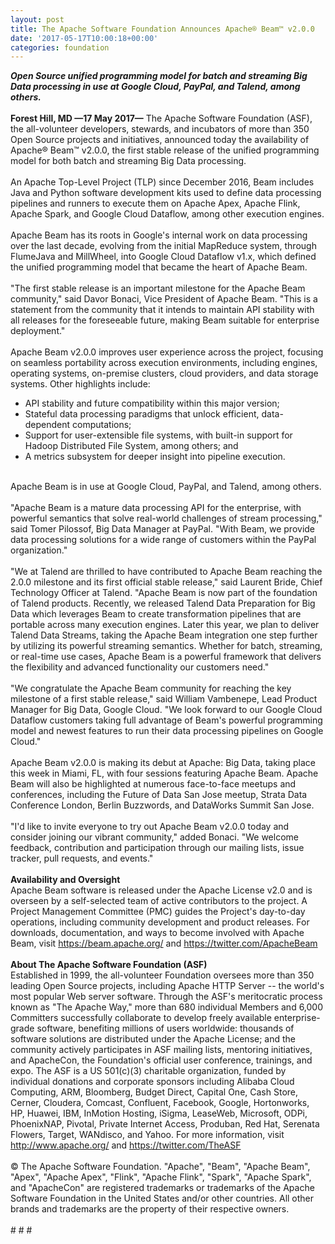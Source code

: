 ```yaml
---
layout: post
title: The Apache Software Foundation Announces Apache® Beam™ v2.0.0
date: '2017-05-17T10:00:18+00:00'
categories: foundation
---
```

<div><strong><em>Open Source unified programming model for batch and streaming Big Data processing in use at Google Cloud, PayPal, and Talend, among others.</em></strong></div> 
  <div><strong><br /></strong></div> 
  <div><strong>Forest Hill, MD —17 May 2017—</strong> The Apache Software Foundation (ASF), the all-volunteer developers, stewards, and incubators of more than 350 Open Source projects and initiatives, announced today the availability of Apache® Beam™ v2.0.0, the first stable release of the unified programming model for both batch and streaming Big Data processing.</div> 
  <div><br /></div> 
  <div>An Apache Top-Level Project (TLP) since December 2016, Beam includes Java and Python software development kits used to define data processing pipelines and runners to execute them on Apache Apex, Apache Flink, Apache Spark, and Google Cloud Dataflow, among other execution engines.</div> 
  <div><br /></div> 
  <div>Apache Beam has its roots in Google's internal work on data processing over the last decade, evolving from the initial MapReduce system, through FlumeJava and MillWheel, into Google Cloud Dataflow v1.x, which defined the unified programming model that became the heart of Apache Beam.</div> 
  <div><br /></div> 
  <div>&quot;The first stable release is an important milestone for the Apache Beam community,&quot; said Davor Bonaci, Vice President of Apache Beam. &quot;This is a statement from the community that it intends to maintain API stability with all releases for the foreseeable future, making Beam suitable for enterprise deployment.&quot;</div> 
  <div><br /></div> 
  <div>Apache Beam v2.0.0 improves user experience across the project, focusing on seamless portability across execution environments, including engines, operating systems, on-premise clusters, cloud providers, and data storage systems. Other highlights include:</div> 
  <div> 
    <ul> 
      <li>API stability and future compatibility within this major version;</li> 
      <li>Stateful data processing paradigms that unlock efficient, data-dependent computations;</li> 
      <li>Support for user-extensible file systems, with built-in support for Hadoop Distributed File System, among others; and</li> 
      <li>A metrics subsystem for deeper insight into pipeline execution.<br /><br /></li> 
    </ul> 
  </div> 
  <div>Apache Beam is in use at Google Cloud, PayPal, and Talend, among others.</div> 
  <div><br /></div> 
  <div>&quot;Apache Beam is a mature data processing API for the enterprise, with powerful semantics that solve real-world challenges of stream processing,&quot; said Tomer Pilossof, Big Data Manager at PayPal. &quot;With Beam, we provide data processing solutions for a wide range of customers within the PayPal organization.&quot;</div> 
  <div><br /></div> 
  <div>&quot;We at Talend are thrilled to have contributed to Apache Beam reaching the 2.0.0 milestone and its first official stable release,&quot; said Laurent Bride, Chief Technology Officer at Talend. &quot;Apache Beam is now part of the foundation of Talend products. Recently, we released Talend Data Preparation for Big Data which leverages Beam to create transformation pipelines that are portable across many execution engines. Later this year, we plan to deliver Talend Data Streams, taking the Apache Beam integration one step further by utilizing its powerful streaming semantics. Whether for batch, streaming, or real-time use cases, Apache Beam is a powerful framework that delivers the flexibility and advanced functionality our customers need.&quot;</div> 
  <div><br /></div> 
  <div>&quot;We congratulate the Apache Beam community for reaching the key milestone of a first stable release,&quot; said William Vambenepe, Lead Product Manager for Big Data, Google Cloud. &quot;We look forward to our Google Cloud Dataflow customers taking full advantage of Beam's powerful programming model and newest features to run their data processing pipelines on Google Cloud.&quot;</div> 
  <div><br /></div> 
  <div>Apache Beam v2.0.0 is making its debut at Apache: Big Data, taking place this week in Miami, FL, with four sessions featuring Apache Beam. Apache Beam will also be highlighted at numerous face-to-face meetups and conferences, including the Future of Data San Jose meetup, Strata Data Conference London, Berlin Buzzwords, and DataWorks Summit San Jose.</div> 
  <div><br /></div> 
  <div>&quot;I'd like to invite everyone to try out Apache Beam v2.0.0 today and consider joining our vibrant community,&quot; added Bonaci. &quot;We welcome feedback, contribution and participation through our mailing lists, issue tracker, pull requests, and events.&quot;</div> 
  <div><br /></div> 
  <div><strong>Availability and Oversight</strong></div> 
  <div>Apache Beam software is released under the Apache License v2.0 and is overseen by a self-selected team of active contributors to the project. A Project Management Committee (PMC) guides the Project's day-to-day operations, including community development and product releases. For downloads, documentation, and ways to become involved with Apache Beam, visit <a href="https://beam.apache.org/">https://beam.apache.org/</a> and <a href="https://twitter.com/ApacheBeam">https://twitter.com/ApacheBeam</a></div> 
  <div><strong><br /></strong></div> 
  <div><strong>About The Apache Software Foundation (ASF)</strong></div> 
  <div>Established in 1999, the all-volunteer Foundation oversees more than 350 leading Open Source projects, including Apache HTTP Server -- the world's most popular Web server software. Through the ASF's meritocratic process known as &quot;The Apache Way,&quot; more than 680 individual Members and 6,000 Committers successfully collaborate to develop freely available enterprise-grade software, benefiting millions of users worldwide: thousands of software solutions are distributed under the Apache License; and the community actively participates in ASF mailing lists, mentoring initiatives, and ApacheCon, the Foundation's official user conference, trainings, and expo. The ASF is a US 501(c)(3) charitable organization, funded by individual donations and corporate sponsors including Alibaba Cloud Computing, ARM, Bloomberg, Budget Direct, Capital One, Cash Store, Cerner, Cloudera, Comcast, Confluent, Facebook, Google, Hortonworks, HP, Huawei, IBM, InMotion Hosting, iSigma, LeaseWeb, Microsoft, ODPi, PhoenixNAP, Pivotal, Private Internet Access, Produban, Red Hat, Serenata Flowers, Target, WANdisco, and Yahoo. For more information, visit <a href="http://www.apache.org/">http://www.apache.org/</a> and <a href="https://twitter.com/TheASF">https://twitter.com/TheASF</a></div> 
  <div><br /></div> 
  <div>© The Apache Software Foundation. &quot;Apache&quot;, &quot;Beam&quot;, &quot;Apache Beam&quot;, &quot;Apex&quot;, &quot;Apache Apex&quot;, &quot;Flink&quot;, &quot;Apache Flink&quot;, &quot;Spark&quot;, &quot;Apache Spark&quot;, and &quot;ApacheCon&quot; are registered trademarks or trademarks of the Apache Software Foundation in the United States and/or other countries. All other brands and trademarks are the property of their respective owners.</div> 
  <div><br /></div> 
  <div># # #</div>
